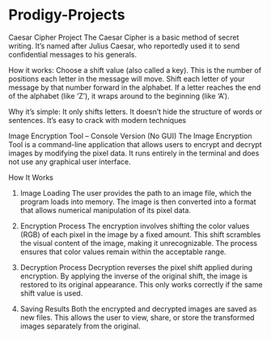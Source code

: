 # Prodigy-Projects
Caesar Cipher Project
The Caesar Cipher is a basic method of secret writing. It’s named after Julius Caesar, who reportedly used it to send confidential messages to his generals.

How it works:
Choose a shift value (also called a key). This is the number of positions each letter in the message will move.
Shift each letter of your message by that number forward in the alphabet.
If a letter reaches the end of the alphabet (like ‘Z’), it wraps around to the beginning (like ‘A’).

Why it’s simple:
It only shifts letters.
It doesn’t hide the structure of words or sentences.
It’s easy to crack with modern techniques

Image Encryption Tool – Console Version (No GUI)
The Image Encryption Tool is a command-line application that allows users to encrypt and decrypt images by modifying the pixel data. It runs entirely in the terminal and does not use any graphical user interface.

 How It Works
1. Image Loading
The user provides the path to an image file, which the program loads into memory. The image is then converted into a format that allows numerical manipulation of its pixel data.

2. Encryption Process
The encryption involves shifting the color values (RGB) of each pixel in the image by a fixed amount. This shift scrambles the visual content of the image, making it unrecognizable. The process ensures that color values remain within the acceptable range.

3. Decryption Process
Decryption reverses the pixel shift applied during encryption. By applying the inverse of the original shift, the image is restored to its original appearance. This only works correctly if the same shift value is used.

4. Saving Results
Both the encrypted and decrypted images are saved as new files. This allows the user to view, share, or store the transformed images separately from the original.

